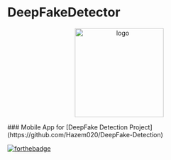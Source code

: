 # DeepFakeDetector
<p align="center">
    <img width="200" src="https://i.imgur.com/mCYcSVY.png" alt="logo">
</p>
### Mobile App for [DeepFake Detection Project](https://github.com/Hazem020/DeepFake-Detection)

[![forthebadge](https://forthebadge.com/images/badges/built-for-android.svg)](https://forthebadge.com)
